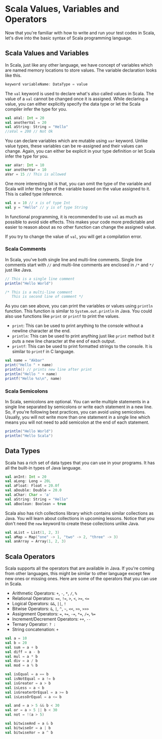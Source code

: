 # Scala Values, Variables and Operators

Now that you're familiar with how to write and run your test codes in Scala, let's dive into the basic syntax of Scala programming language.

## Scala Values and Variables

In Scala, just like any other language, we have concept of variables which are named memory locations to store values. The variable declaration looks like this.

```scala
keyword variableName: DataType = value
```

The `val` keyword is used to declare what's also called values in Scala. The value of a `val` cannot be changed once it is assigned. While declaring a value, you can either explicitly specify the data type or let the Scala compiler infer the type for you.

```scala
val aVal: Int = 20
val anotherVal = 20
val aString: String = "Hello"
//aVal = 200 // Not Ok
```

You can declare variables which are mutable using `var` keyword. Unlike value types, these variables can be re-assigned and their values can change. Again, you can either be explicit in your type definition or let Scala infer the type for you.

```scala
var aVar: Int = 10
var anotherVar = 10
aVar = 15 // This is allowed
```

One more interesting bit is that, you can omit the type of the variable and Scala will infer the type of the variable based on the value assigned to it. This is called type inference.

```scala
val x = 10 // x is of type Int
val y = "Hello" // y is of type String
```

In functional programming, it is recommended to use `val` as much as possible to avoid side effects. This makes your code more predictable and easier to reason about as no other function can change the assigned value.

If you try to change the value of `val`, you will get a compilation error.

### Scala Comments

In Scala, you've both single line and multi-line comments. Single line comments start with `//` and multi-line comments are enclosed in `/*` and `*/` just like Java.

```scala
// This is a single line comment
println("Hello World")

/* This is a multi-line comment
   This is second line of comment */
```

As you can see above, you can print the variables or values using `println` function. This function is similar to `System.out.println` in Java. You could also use functions like `print` or `printf` to print the values.

- `print`: This can be used to print anything to the console without a newline character at the end.
- `println`: This can be used to print anything just like `print` method but it puts a new line character at the end of each output.
- `printf`: This can be used to print formatted strings to the console. It is similar to `printf` in C language.

```scala
val name = "Akbar"
print("Hello " + name)
println() // prints new line after print
println("Hello " + name)
printf("Hello %s\n", name)
```

### Scala Semicolons

In Scala, semicolons are optional. You can write multiple statements in a single line separated by semicolons or write each statement in a new line. So, if you're following best practices, you can avoid using semicolons. Usually, you will not write more than one statement in a single line which means you will not need to add semicolon at the end of each statement.

```scala
println("Hello World")
println("Hello Scala")
```

## Data Types

Scala has a rich set of data types that you can use in your programs. It has all the built-in types of Java language.

```scala
val anInt: Int = 20
val aLong: Long = 20L
val aFloat: Float = 20.0f
val aDouble: Double = 20.0
val aChar: Char = 'a'
val aString: String = "Hello"
val aBoolean: Boolean = true
```

Scala also has rich collections library which contains similar collections as Java. You will learn about collections in upcoming lessons. Notice that you don't need the `new` keyword to create these collections unlike Java.

```scala
val aList = List(1, 2, 3)
val aMap = Map("one" -> 1, "two" -> 2, "three" -> 3)
val anArray = Array(1, 2, 3)
```

## Scala Operators

Scala supports all the operators that are available in Java. If you're coming from other languages, this might be similar to other language except few new ones or missing ones. Here are some of the operators that you can use in Scala.

- Arithmetic Operators: `+`, `-`, `*`, `/`, `%`
- Relational Operators: `==`, `!=`, `>`, `<`, `>=`, `<=`
- Logical Operators: `&&`, `||`, `!`
- Bitwise Operators: `&`, `|`, `^`, `~`, `<<`, `>>`, `>>>`
- Assignment Operators: `=`, `+=`, `-=`, `*=`, `/=`, `%=`
- Increment/Decrement Operators: `++`, `--`
- Ternary Operator: `? :`
- String concatenation: `+`

```scala
val a = 10
val b = 20
val sum = a + b
val diff = a - b
val mul = a * b
val div = a / b
val mod = a % b

val isEqual = a == b
val isNotEqual = a != b
val isGreater = a > b
val isLess = a < b
val isGreaterOrEqual = a >= b
val isLessOrEqual = a <= b

val and = a > 5 && b < 30
val or = a > 5 || b < 30
val not = !(a > 5)

val bitwiseAnd = a & b
val bitwiseOr = a | b
val bitwiseXor = a ^ b
```
